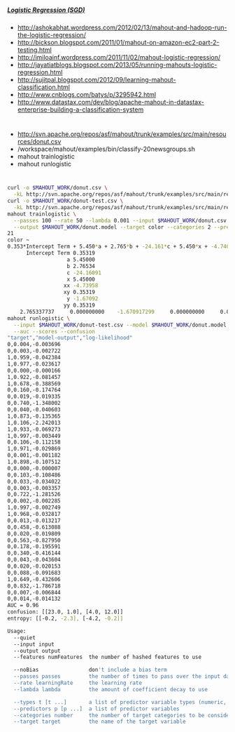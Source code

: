 ##### [Logistic Regression (SGD)](https://cwiki.apache.org/confluence/display/MAHOUT/Logistic+Regression)

* http://ashokabhat.wordpress.com/2012/02/13/mahout-and-hadoop-run-the-logistic-regression/
* http://bickson.blogspot.com/2011/01/mahout-on-amazon-ec2-part-2-testing.html
* http://imiloainf.wordpress.com/2011/11/02/mahout-logistic-regression/
* http://jayatiatblogs.blogspot.com/2013/05/running-mahouts-logistic-regression.html
* http://sujitpal.blogspot.com/2012/09/learning-mahout-classification.html
* http://www.cnblogs.com/batys/p/3295942.html
* http://www.datastax.com/dev/blog/apache-mahout-in-datastax-enterprise-building-a-classification-system

#
* http://svn.apache.org/repos/asf/mahout/trunk/examples/src/main/resources/donut.csv
* /workspace/mahout/examples/bin/classify-20newsgroups.sh
* mahout trainlogistic
* mahout runlogistic

#

```bash
curl -o $MAHOUT_WORK/donut.csv \
  -kL http://svn.apache.org/repos/asf/mahout/trunk/examples/src/main/resources/donut.csv
curl -o $MAHOUT_WORK/donut-test.csv \
  -kL http://svn.apache.org/repos/asf/mahout/trunk/examples/src/main/resources/donut-test.csv
mahout trainlogistic \
  --passes 100 --rate 50 --lambda 0.001 --input $MAHOUT_WORK/donut.csv --features 21 \
  --output $MAHOUT_WORK/donut.model --target color --categories 2 --predictors x y xx xy yy a b c --types n n
21
color ~ 
0.353*Intercept Term + 5.450*a + 2.765*b + -24.161*c + 5.450*x + -4.740*xx + 0.353*xy + -1.671*y + 0.353*yy
      Intercept Term 0.35319
                   a 5.45000
                   b 2.76534
                   c -24.16091
                   x 5.45000
                  xx -4.73958
                  xy 0.35319
                   y -1.67092
                  yy 0.35319
    2.765337737     0.000000000    -1.670917299     0.000000000     0.000000000     0.000000000     5.449999190     0.000000000   -24.160908591    -4.739579336     0.353190637     0.000000000     0.000000000     0.000000000     0.000000000     0.000000000     0.000000000     0.000000000     0.000000000     0.000000000     0.000000000
mahout runlogistic \
  --input $MAHOUT_WORK/donut-test.csv --model $MAHOUT_WORK/donut.model \
  --auc --scores --confusion
"target","model-output","log-likelihood"
0,0.004,-0.003696
0,0.003,-0.002722
1,0.959,-0.042384
1,0.977,-0.023617
0,0.000,-0.000166
1,0.922,-0.081457
1,0.678,-0.388569
0,0.160,-0.174764
0,0.019,-0.019335
0,0.740,-1.348002
0,0.040,-0.040603
1,0.873,-0.135365
1,0.106,-2.242013
1,0.933,-0.069273
1,0.997,-0.003449
0,0.106,-0.112158
1,0.971,-0.029869
0,0.001,-0.001182
1,0.898,-0.107512
0,0.000,-0.000007
0,0.103,-0.108486
0,0.033,-0.034022
0,0.003,-0.003357
0,0.722,-1.281526
0,0.002,-0.002285
1,0.997,-0.002749
1,0.968,-0.032817
0,0.013,-0.013217
0,0.458,-0.613088
0,0.020,-0.019809
0,0.563,-0.827950
0,0.178,-0.195591
0,0.340,-0.416144
0,0.043,-0.043604
0,0.020,-0.020153
0,0.088,-0.091683
1,0.649,-0.432606
0,0.832,-1.786718
0,0.007,-0.006844
0,0.014,-0.014132
AUC = 0.96
confusion: [[23.0, 1.0], [4.0, 12.0]]
entropy: [[-0.2, -2.3], [-4.2, -0.2]]
```

```bash
Usage:
  --quiet
  --input input
  --output output
  --features numFeatures  the number of hashed features to use

  --noBias                don't include a bias term
  --passes passes         the number of times to pass over the input data
  --rate learningRate     the learning rate
  --lambda lambda         the amount of coefficient decay to use

  --types t [t ...]       a list of predictor variable types (numeric, word, or text)
  --predictors p [p ...]  a list of predictor variables
  --categories number     the number of target categories to be considered
  --target target         the name of the target variable
```

